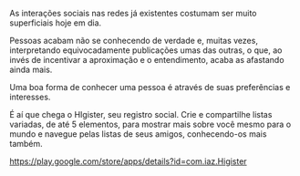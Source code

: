 As interações sociais nas redes já existentes costumam ser muito superficiais hoje em dia. 

Pessoas acabam não se conhecendo de verdade e, muitas vezes, interpretando equivocadamente publicações umas das outras, o que, ao invés de incentivar a aproximação e o entendimento, acaba as afastando ainda mais.

Uma boa forma de conhecer uma pessoa é através de suas preferências e interesses.

É aí que chega o HIgister, seu registro social.
Crie e compartilhe listas variadas, de até 5 elementos, para mostrar mais sobre você mesmo para o mundo e navegue pelas listas de seus amigos, conhecendo-os mais também.

https://play.google.com/store/apps/details?id=com.iaz.Higister
